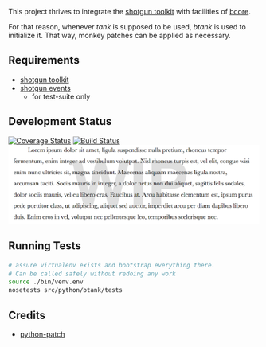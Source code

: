 This project thrives to integrate the [shotgun toolkit](https://toolkit.shotgunsoftware.com/home) with facilities of [bcore](https://github.com/Byron/bcore).

For that reason, whenever *tank* is supposed to be used, *btank* is used to initialize it. That way, monkey patches can be applied as necessary.

## Requirements

* [shotgun toolkit](https://github.com/shotgunsoftware/tk-core)
* [shotgun events](https://github.com/Byron/shotgun-events)
    - for test-suite only

## Development Status

[![Coverage Status](https://coveralls.io/repos/Byron/btank/badge.png)](https://coveralls.io/r/Byron/btank)
[![Build Status](https://travis-ci.org/Byron/btank.svg?branch=master)](https://travis-ci.org/Byron/btank)
![under construction](https://raw.githubusercontent.com/Byron/bcore/master/src/images/wip.png)

## Running Tests

```bash
# assure virtualenv exists and bootstrap everything there.
# Can be called safely without redoing any work 
source ./bin/venv.env
nosetests src/python/btank/tests
```

##  Credits

* [python-patch](https://code.google.com/p/python-patch)
